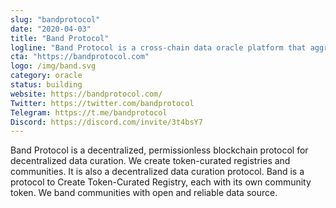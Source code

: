 ```yaml
---
slug: "bandprotocol"
date: "2020-04-03"
title: "Band Protocol"
logline: "Band Protocol is a cross-chain data oracle platform that aggregates and connects real-world data and APIs to smart contracts."
cta: "https://bandprotocol.com"
logo: /img/band.svg
category: oracle
status: building
website: https://bandprotocol.com/
Twitter: https://twitter.com/bandprotocol
Telegram: https://t.me/bandprotocol
Discord: https://discord.com/invite/3t4bsY7
---
```

Band Protocol is a decentralized, permissionless blockchain protocol for decentralized data curation. We create token-curated registries and communities. It is also a decentralized data curation protocol. Band is a protocol to Create Token-Curated Registry, each with its own community token. We band communities with open and reliable data source.
